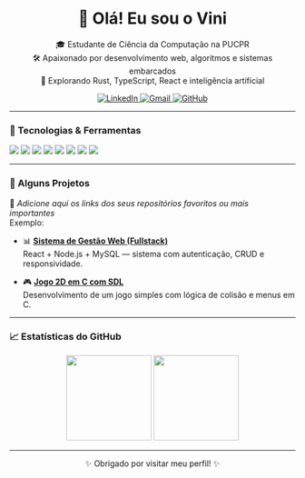 <h1 align="center">👋 Olá! Eu sou o Vini</h1>

<p align="center">
  🎓 Estudante de Ciência da Computação na PUCPR <br>
  🛠️ Apaixonado por desenvolvimento web, algoritmos e sistemas embarcados <br>
  🚀 Explorando Rust, TypeScript, React e inteligência artificial <br>
</p>

<p align="center">
  <a href="https://linkedin.com/in/seulink" target="_blank">
    <img src="https://img.shields.io/badge/-LinkedIn-0A66C2?style=for-the-badge&logo=linkedin&logoColor=white" alt="LinkedIn">
  </a>
  <a href="mailto:seuemail@gmail.com" target="_blank">
    <img src="https://img.shields.io/badge/-Email-D14836?style=for-the-badge&logo=gmail&logoColor=white" alt="Gmail">
  </a>
  <a href="https://github.com/Vini-y" target="_blank">
    <img src="https://img.shields.io/badge/-GitHub-181717?style=for-the-badge&logo=github&logoColor=white" alt="GitHub">
  </a>
</p>

---

### 🧠 Tecnologias & Ferramentas

<p>
  <img src="https://img.shields.io/badge/-Python-3776AB?style=for-the-badge&logo=python&logoColor=white"/>
  <img src="https://img.shields.io/badge/-Java-007396?style=for-the-badge&logo=java&logoColor=white"/>
  <img src="https://img.shields.io/badge/-C-00599C?style=for-the-badge&logo=c&logoColor=white"/>
  <img src="https://img.shields.io/badge/-JavaScript-F7DF1E?style=for-the-badge&logo=javascript&logoColor=black"/>
  <img src="https://img.shields.io/badge/-TypeScript-3178C6?style=for-the-badge&logo=typescript&logoColor=white"/>
  <img src="https://img.shields.io/badge/-Rust-000000?style=for-the-badge&logo=rust&logoColor=white"/>
  <img src="https://img.shields.io/badge/-MySQL-4479A1?style=for-the-badge&logo=mysql&logoColor=white"/>
  <img src="https://img.shields.io/badge/-React-61DAFB?style=for-the-badge&logo=react&logoColor=black"/>
</p>

---

### 💼 Alguns Projetos

🚧 *Adicione aqui os links dos seus repositórios favoritos ou mais importantes*  
Exemplo:

- 📊 [**Sistema de Gestão Web (Fullstack)**](https://github.com/Vini-y/nome-do-repo)  
  React + Node.js + MySQL — sistema com autenticação, CRUD e responsividade.

- 🎮 [**Jogo 2D em C com SDL**](https://github.com/Vini-y/nome-do-repo)  
  Desenvolvimento de um jogo simples com lógica de colisão e menus em C.

---

### 📈 Estatísticas do GitHub

<p align="center">
  <img src="https://github-readme-stats.vercel.app/api?username=Vini-y&show_icons=true&theme=dracula&hide_border=true" height="150px"/>
  <img src="https://github-readme-stats.vercel.app/api/top-langs/?username=Vini-y&layout=compact&theme=dracula&hide_border=true" height="150px"/>
</p>

---

<p align="center">✨ Obrigado por visitar meu perfil! ✨</p>
